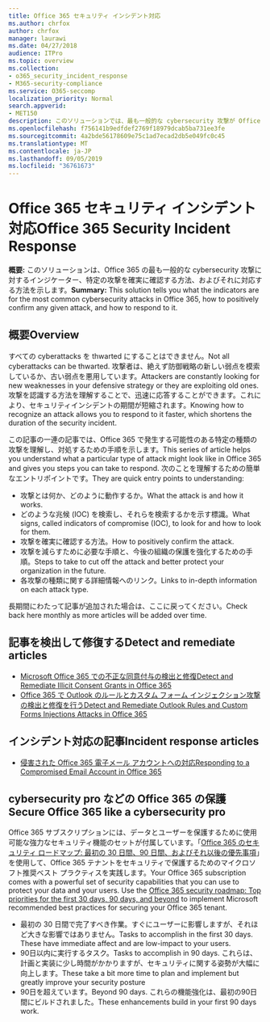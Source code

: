 ```yaml
---
title: Office 365 セキュリティ インシデント対応
ms.author: chrfox
author: chrfox
manager: laurawi
ms.date: 04/27/2018
audience: ITPro
ms.topic: overview
ms.collection:
- o365_security_incident_response
- M365-security-compliance
ms.service: O365-seccomp
localization_priority: Normal
search.appverid:
- MET150
description: このソリューションでは、最も一般的な cybersecurity 攻撃が Office 365 でどのように表示されるか、またそれらに応答する方法を示します。
ms.openlocfilehash: f756141b9edfdef2769f18979dcab5ba731ee3fe
ms.sourcegitcommit: 4a2bde56178609e75c1ad7ecad2db5e049fc0c45
ms.translationtype: MT
ms.contentlocale: ja-JP
ms.lasthandoff: 09/05/2019
ms.locfileid: "36761673"
---
```

# <a name="office-365-security-incident-response"></a><span data-ttu-id="3d68c-103">Office 365 セキュリティ インシデント対応</span><span class="sxs-lookup"><span data-stu-id="3d68c-103">Office 365 Security Incident Response</span></span>

 <span data-ttu-id="3d68c-104">**概要:** このソリューションは、Office 365 の最も一般的な cybersecurity 攻撃に対するインジケーター、特定の攻撃を確実に確認する方法、およびそれに対応する方法を示します。</span><span class="sxs-lookup"><span data-stu-id="3d68c-104">**Summary:** This solution tells you what the indicators are for the most common cybersecurity attacks in Office 365, how to positively confirm any given attack, and how to respond to it.</span></span>
  
## <a name="overview"></a><span data-ttu-id="3d68c-105">概要</span><span class="sxs-lookup"><span data-stu-id="3d68c-105">Overview</span></span>
<span data-ttu-id="3d68c-106">すべての cyberattacks を thwarted にすることはできません。</span><span class="sxs-lookup"><span data-stu-id="3d68c-106">Not all cyberattacks can be thwarted.</span></span> <span data-ttu-id="3d68c-107">攻撃者は、絶えず防御戦略の新しい弱点を模索しているか、古い弱点を悪用しています。</span><span class="sxs-lookup"><span data-stu-id="3d68c-107">Attackers are constantly looking for new weaknesses in your defensive strategy or they are exploiting old ones.</span></span> <span data-ttu-id="3d68c-108">攻撃を認識する方法を理解することで、迅速に応答することができます。これにより、セキュリティインシデントの期間が短縮されます。</span><span class="sxs-lookup"><span data-stu-id="3d68c-108">Knowing how to recognize an attack allows you to respond to it faster, which shortens the duration of the security incident.</span></span>

<span data-ttu-id="3d68c-109">この記事の一連の記事では、Office 365 で発生する可能性のある特定の種類の攻撃を理解し、対処するための手順を示します。</span><span class="sxs-lookup"><span data-stu-id="3d68c-109">This series of article helps you understand what a particular type of attack might look like in Office 365 and gives you steps you can take to respond.</span></span> <span data-ttu-id="3d68c-110">次のことを理解するための簡単なエントリポイントです。</span><span class="sxs-lookup"><span data-stu-id="3d68c-110">They are quick entry points to understanding:</span></span>
 
- <span data-ttu-id="3d68c-111">攻撃とは何か、どのように動作するか。</span><span class="sxs-lookup"><span data-stu-id="3d68c-111">What the attack is and how it works.</span></span>
- <span data-ttu-id="3d68c-112">どのような兆候 (IOC) を検索し、それらを検索するかを示す標識。</span><span class="sxs-lookup"><span data-stu-id="3d68c-112">What signs, called indicators of compromise (IOC), to look for and how to look for them.</span></span>
- <span data-ttu-id="3d68c-113">攻撃を確実に確認する方法。</span><span class="sxs-lookup"><span data-stu-id="3d68c-113">How to positively confirm the attack.</span></span>
- <span data-ttu-id="3d68c-114">攻撃を減らすために必要な手順と、今後の組織の保護を強化するための手順。</span><span class="sxs-lookup"><span data-stu-id="3d68c-114">Steps to take to cut off the attack and better protect your organization in the future.</span></span>
- <span data-ttu-id="3d68c-115">各攻撃の種類に関する詳細情報へのリンク。</span><span class="sxs-lookup"><span data-stu-id="3d68c-115">Links to in-depth information on each attack type.</span></span>

<span data-ttu-id="3d68c-116">長期間にわたって記事が追加された場合は、ここに戻ってください。</span><span class="sxs-lookup"><span data-stu-id="3d68c-116">Check back here monthly as more articles will be added over time.</span></span>

## <a name="detect-and-remediate-articles"></a><span data-ttu-id="3d68c-117">記事を検出して修復する</span><span class="sxs-lookup"><span data-stu-id="3d68c-117">Detect and remediate articles</span></span>

- [<span data-ttu-id="3d68c-118">Microsoft Office 365 での不正な同意付与の検出と修復</span><span class="sxs-lookup"><span data-stu-id="3d68c-118">Detect and Remediate Illicit Consent Grants in Office 365</span></span>](detect-and-remediate-illicit-consent-grants.md)
- [<span data-ttu-id="3d68c-119">Office 365 で Outlook のルールとカスタム フォーム インジェクション攻撃の検出と修復を行う</span><span class="sxs-lookup"><span data-stu-id="3d68c-119">Detect and Remediate Outlook Rules and Custom Forms Injections Attacks in Office 365</span></span>](detect-and-remediate-outlook-rules-forms-attack.md)
 
## <a name="incident-response-articles"></a><span data-ttu-id="3d68c-120">インシデント対応の記事</span><span class="sxs-lookup"><span data-stu-id="3d68c-120">Incident response articles</span></span>

- [<span data-ttu-id="3d68c-121">侵害された Office 365 電子メール アカウントへの対応</span><span class="sxs-lookup"><span data-stu-id="3d68c-121">Responding to a Compromised Email Account in Office 365</span></span>](responding-to-a-compromised-email-account.md)

## <a name="secure-office-365-like-a-cybersecurity-pro"></a><span data-ttu-id="3d68c-122">cybersecurity pro などの Office 365 の保護</span><span class="sxs-lookup"><span data-stu-id="3d68c-122">Secure Office 365 like a cybersecurity pro</span></span>
<span data-ttu-id="3d68c-p103">Office 365 サブスクリプションには、データとユーザーを保護するために使用可能な強力なセキュリティ機能のセットが付属しています。「[Office 365 のセキュリティ ロードマップ: 最初の 30 日間、90 日間、およびそれ以後の優先事項](https://support.office.com/article/Office-365-security-roadmap-Top-priorities-for-the-first-30-days-90-days-and-beyond-28c86a1c-e4dd-4aad-a2a6-c768a21cb352)」を使用して、Office 365 テナントをセキュリティで保護するためのマイクロソフト推奨ベスト プラクティスを実践します。</span><span class="sxs-lookup"><span data-stu-id="3d68c-p103">Your Office 365 subscription comes with a powerful set of security capabilities that you can use to protect your data and your users.  Use the [Office 365 security roadmap: Top priorities for the first 30 days, 90 days, and beyond](https://support.office.com/article/Office-365-security-roadmap-Top-priorities-for-the-first-30-days-90-days-and-beyond-28c86a1c-e4dd-4aad-a2a6-c768a21cb352) to implement Microsoft recommended best practices for securing your Office 365 tenant.</span></span>
- <span data-ttu-id="3d68c-p104">最初の 30 日間で完了すべき作業。すぐにユーザーに影響しますが、それほど大きな影響ではありません。</span><span class="sxs-lookup"><span data-stu-id="3d68c-p104">Tasks to accomplish in the first 30 days.  These have immediate affect and are low-impact to your users.</span></span>
- <span data-ttu-id="3d68c-127">90日以内に実行するタスク。</span><span class="sxs-lookup"><span data-stu-id="3d68c-127">Tasks to accomplish in 90 days.</span></span> <span data-ttu-id="3d68c-128">これらは、計画と実装に少し時間がかかりますが、セキュリティに関する姿勢が大幅に向上します。</span><span class="sxs-lookup"><span data-stu-id="3d68c-128">These take a bit more time to plan and implement but greatly improve your security posture</span></span>
- <span data-ttu-id="3d68c-129">90日を超えています。</span><span class="sxs-lookup"><span data-stu-id="3d68c-129">Beyond 90 days.</span></span> <span data-ttu-id="3d68c-130">これらの機能強化は、最初の90日間にビルドされました。</span><span class="sxs-lookup"><span data-stu-id="3d68c-130">These enhancements build in your first 90 days work.</span></span>






